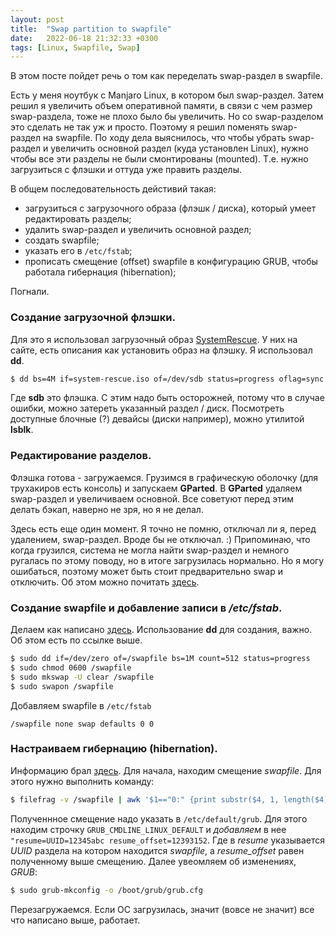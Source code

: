 ```yaml
---
layout: post
title:  "Swap partition to swapfile"
date:   2022-06-18 21:32:33 +0300
tags: [Linux, Swapfile, Swap]
---
```


В этом посте пойдет речь о том как переделать swap-раздел в swapfile.

Есть у меня ноутбук c Manjaro Linux, в котором был swap-раздел. Затем решил я 
увеличить объем оперативной памяти, в связи с чем размер swap-раздела, тоже 
не плохо было бы увеличить. Но со swap-разделом это сделать не так уж и просто. 
Поэтому я решил поменять swap-раздел на swapfile. По ходу дела выяснилось, что чтобы 
убрать swap-раздел и увеличить основной раздел (куда установлен Linux), нужно 
чтобы все эти разделы не были смонтированы (mounted). Т.е. нужно загрузиться 
с флэшки и оттуда уже править разделы.

В общем последовательность дейстивий такая:
- загрузиться с загрузочного образа (флэшк / диска), который умеет редактировать разделы;
- удалить swap-раздел и увеличить основной раздел;
- создать swapfile;
- указать его в `/etc/fstab`;
- прописать смещение (оffset) swapfile в конфигурацию GRUB, чтобы работала
  гибернация (hibernation);

Погнали.

### Создание загрузочной флэшки.
Для это я использовал загрузочный образ
[SystemRescue](https://www.system-rescue.org/). У них на сайте, есть описания
как установить образ на флэшку. Я использовал **dd**.
```sh
$ dd bs=4M if=system-rescue.iso of=/dev/sdb status=progress oflag=sync
```
Где **sdb** это флэшка. С этим надо быть осторожней, потому что в случае ошибки,
можно затереть указанный раздел / диск. Посмотреть доступные блочные (?)
девайсы (диски например), можно утилитой **lsblk**.

### Редактирование разделов.
Флэшка готова - загружаемся. Грузимся в графическую оболочку (для трухакиров есть
консоль) и запускаем **GParted**. В **GParted** удаляем swap-раздел и увеличиваем
основной. Все советуют перед этим делать бэкап, наверно не зря, но я не делал.

Здесь есть еще один момент. Я точно не помню, отключал ли я, перед удалением,
swap-раздел. Вроде бы не отключал. :) Припоминаю, что когда грузился, система не
могла найти swap-раздел и немного ругалась по этому поводу, но в итоге
загрузилась нормально. Но я могу ошибаться, поэтому может быть стоит
предварительно swap и отключить. Об этом можно почитать
[здесь](https://wiki.archlinux.org/title/swap#Disabling_swap).

### Создание swapfile и добавление записи в _/etc/fstab_.
Делаем как написано [здесь](https://wiki.archlinux.org/title/swap#Manually). 
Использование **dd** для создания, важно. Об этом есть по ссылке выше.
```sh
$ sudo dd if=/dev/zero of=/swapfile bs=1M count=512 status=progress
$ sudo chmod 0600 /swapfile
$ sudo mkswap -U clear /swapfile
$ sudo swapon /swapfile
```

Добавляем swapfile в `/etc/fstab`
```fstab
/swapfile none swap defaults 0 0
```

### Настраиваем гибернацию (hibernation).
Информацию брал [здесь](https://wiki.archlinux.org/title/Power_management/Suspend_and_hibernate#Hibernation_into_swap_file).
Для начала, находим смещение _swapfile_. Для этого нужно выполнить команду:
```sh
$ filefrag -v /swapfile | awk '$1=="0:" {print substr($4, 1, length($4)-2)}'
```
Полученнное смещение надо указать в `/etc/default/grub`. Для этого находим строчку 
`GRUB_CMDLINE_LINUX_DEFAULT` и *добавляем* в нее `"resume=UUID=12345abc resume_offset=12393152`.
Где в _resume_ указывается _UUID_ раздела на котором находится _swapfile_, а _resume_offset_ 
равен полученному выше смещению. 
Далее увеомляем об изменениях, *GRUB*:
```sh
$ sudo grub-mkconfig -o /boot/grub/grub.cfg
```

Перезагружаемся. Если ОС загрузилась, значит (вовсе не значит) все что написано выше, работает.
